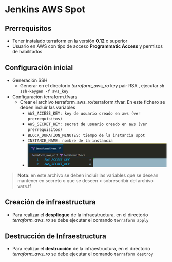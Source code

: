 # Jenkins AWS Spot

## Prerrequisitos

- Tener instalado terraform en la versión **0.12** o superior
- Usuario en AWS con tipo de acceso **Programmatic Access** y permisos de habilitados 


## Configuración inicial

-	Generación SSH
	- Generar en el directorio *terraform_aws_ro*  key pair RSA , ejecutar ```sh  ssh-keygen -f aws_key ```
- Configuración terraform.tfvars
	- Crear el archivo terraform_aws_ro/terraform.tfvar. En este fichero se deben incluir las variables 
        - ```AWS_ACCESS_KEY: key de usuario creado en aws (ver prerrequisitos)```
        - ```AWS_SECRET_KEY: secret de usuario creado en aws (ver prerrequisitos)```
		- ```BLOCK_DURATION_MINUTES: tiempo de la instancia spot ```
		- ```INSTANCE_NAME: nombre de la instancia ```
		- ![Example, terraform.tfvar](terraform_tfvar.png "terraform.tfvar")


> **Nota**: en este archivo se deben incluir las variables que se desean mantener en secreto o que se deseen > sobrescribir del archivo vars.tf


##  Creación de infraestructura

-   Para realizar el **despliegue** de la infraestructura, en el directorio *terraform_aws_ro* se debe ejecutar el comando  ```terraform apply```

##   Destrucción de Infraestructura
-   Para realizar el **destrucción** de la infraestructura, en el directorio *terraform_aws_ro* se debe ejecutar el comando  ```terraform destroy```
